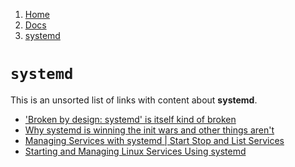 <!-- -
Title: systemd
Description: Notes on systemd
First Published: 2014-02-27
Last Updated: 2014-03-09
- -->

<ol class="breadcrumb" itemprop="breadcrumb">
	<li><a href="/">Home</a></li>
	<li><a href="/docs/">Docs</a></li>
	<li><a href="/docs/systemd.html">systemd</a></li>
</ol>

`systemd`
=========

This is an unsorted list of links with content about **systemd**.

*   ['Broken by design: systemd' is itself kind of broken](http://utcc.utoronto.ca/~cks/space/blog/linux/SystemdAndBrokenByDesign)
*   [Why systemd is winning the init wars and other things aren't](http://utcc.utoronto.ca/~cks/space/blog/linux/SystemdWhyItWon)
*   [Managing Services with systemd | Start Stop and List Services](https://scottlinux.com/2014/03/07/managing-services-with-systemd-start-stop-and-list-services/)
*   [Starting and Managing Linux Services Using systemd](http://www.databook.bz/?page_id=2578)
